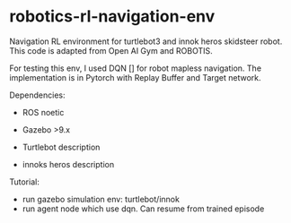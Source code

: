 # robotics-rl-navigation-env

Navigation RL environment for turtlebot3 and innok heros skidsteer robot. This code is adapted from Open AI Gym and ROBOTIS.

For testing this env, I used DQN [] for robot mapless navigation. The implementation is in Pytorch with Replay Buffer and Target network.





Dependencies: 
- ROS noetic

- Gazebo >9.x

- Turtlebot description

- innoks heros description

Tutorial:
- run gazebo simulation env: turtlebot/innok
- run agent node which use dqn. Can resume from trained episode
